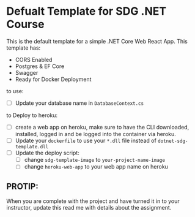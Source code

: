 # Defualt Template for SDG .NET Course

This is the default template for a simple .NET Core Web React App. This template has: 

- CORS Enabled
- Postgres & EF Core
- Swagger
- Ready for Docker Deployment

to use:

- [ ] Update your database name in `DatabaseContext.cs`

to Deploy to heroku:
- [ ] create a web app on heroku, make sure to have the CLI downloaded, installed, logged in and be logged into the container via heroku. 
- [ ] Update your `dockerfile` to use your `*.dll` file instead of `dotnet-sdg-template.dll` 
- [ ] Update the deploy script:
    - [ ] change `sdg-template-image` to `your-project-name-image`
    - [ ] change `heroku-web-app` to your web app name on heroku

## PROTIP: 

When you are complete with the project and have turned it in to your instructor, update this read me with details about the assignment. 